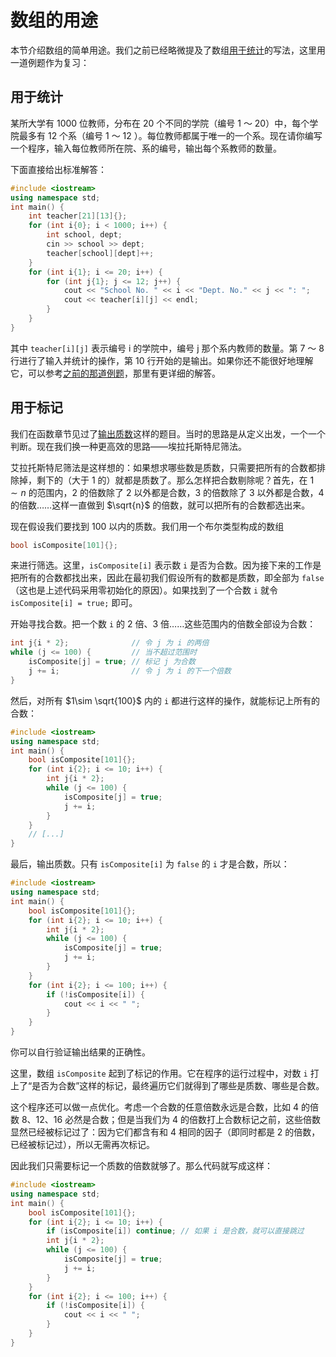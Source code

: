# 数组的用途

本节介绍数组的简单用途。我们之前已经略微提及了数组[用于统计](/ch02/part1/array_glance.md#简单应用)的写法，这里用一道例题作为复习：

## 用于统计

某所大学有 1000 位教师，分布在 20 个不同的学院（编号 1 ～ 20）中，每个学院最多有 12 个系（编号 1 ～ 12 ）。每位教师都属于唯一的一个系。现在请你编写一个程序，输入每位教师所在院、系的编号，输出每个系教师的数量。

下面直接给出标准解答：

```CPP
#include <iostream>
using namespace std;
int main() {
    int teacher[21][13]{};
    for (int i{0}; i < 1000; i++) {
        int school, dept;
        cin >> school >> dept;
        teacher[school][dept]++;
    }
    for (int i{1}; i <= 20; i++) {
        for (int j{1}; j <= 12; j++) {
            cout << "School No. " << i << "Dept. No." << j << ": ";
            cout << teacher[i][j] << endl;
        }
    }
}
```

其中 `teacher[i][j]` 表示编号 i 的学院中，编号 j 那个系内教师的数量。第 7 ～ 8 行进行了输入并统计的操作，第 10 行开始的是输出。如果你还不能很好地理解它，可以参考[之前的那道例题](/ch02/part1/array_glance.md#简单应用)，那里有更详细的解答。

## 用于标记

我们在函数章节见过了[输出质数](/ch03/recursion.md#从普通调用说起)这样的题目。当时的思路是从定义出发，一个一个判断。现在我们换一种更高效的思路——埃拉托斯特尼筛法。

艾拉托斯特尼筛法是这样想的：如果想求哪些数是质数，只需要把所有的合数都排除掉，剩下的（大于 1 的）就都是质数了。那么怎样把合数剔除呢？首先，在 $1\sim n$ 的范围内，2 的倍数除了 2 以外都是合数，3 的倍数除了 3 以外都是合数，4 的倍数……这样一直做到 $\sqrt{n}$ 的倍数，就可以把所有的合数都选出来。

现在假设我们要找到 100 以内的质数。我们用一个布尔类型构成的数组
```cpp
bool isComposite[101]{};
```
来进行筛选。这里，`isComposite[i]` 表示数 `i` 是否为合数。因为接下来的工作是把所有的合数都找出来，因此在最初我们假设所有的数都是质数，即全部为 `false` （这也是上述代码采用零初始化的原因）。如果找到了一个合数 `i` 就令 `isComposite[i] = true;` 即可。

开始寻找合数。把一个数 `i` 的 2 倍、3 倍……这些范围内的倍数全部设为合数：
```cpp
int j{i * 2};              // 令 j 为 i 的两倍
while (j <= 100) {         // 当不超过范围时
    isComposite[j] = true; // 标记 j 为合数
    j += i;                // 令 j 为 i 的下一个倍数
}
```

然后，对所有 $1\sim \sqrt{100}$ 内的 `i` 都进行这样的操作，就能标记上所有的合数：
```cpp
#include <iostream>
using namespace std;
int main() {
    bool isComposite[101]{};
    for (int i{2}; i <= 10; i++) {
        int j{i * 2};
        while (j <= 100) {
            isComposite[j] = true;
            j += i;
        }
    }
    // [...]
}
```

最后，输出质数。只有 `isComposite[i]` 为 `false` 的 `i` 才是合数，所以：
```CPP
#include <iostream>
using namespace std;
int main() {
    bool isComposite[101]{};
    for (int i{2}; i <= 10; i++) {
        int j{i * 2};
        while (j <= 100) {
            isComposite[j] = true;
            j += i;
        }
    }
    for (int i{2}; i <= 100; i++) {
        if (!isComposite[i]) {
            cout << i << " ";
        }
    }
}
```
你可以自行验证输出结果的正确性。

这里，数组 `isComposite` 起到了标记的作用。它在程序的运行过程中，对数 `i` 打上了“是否为合数”这样的标记，最终遍历它们就得到了哪些是质数、哪些是合数。

这个程序还可以做一点优化。考虑一个合数的任意倍数永远是合数，比如 4 的倍数 8、12、16 必然是合数；但是当我们为 4 的倍数打上合数标记之前，这些倍数显然已经被标记过了：因为它们都含有和 4 相同的因子（即同时都是 2 的倍数，已经被标记过），所以无需再次标记。

因此我们只需要标记一个质数的倍数就够了。那么代码就写成这样：
```CPP
#include <iostream>
using namespace std;
int main() {
    bool isComposite[101]{};
    for (int i{2}; i <= 10; i++) {
        if (isComposite[i]) continue; // 如果 i 是合数，就可以直接跳过
        int j{i * 2};
        while (j <= 100) {
            isComposite[j] = true;
            j += i;
        }
    }
    for (int i{2}; i <= 100; i++) {
        if (!isComposite[i]) {
            cout << i << " ";
        }
    }
}
```
